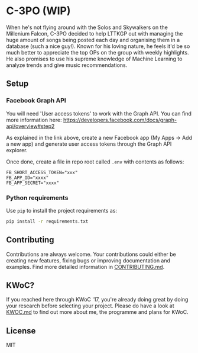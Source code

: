 # C-3PO (WIP)

When he's not flying around with the Solos and Skywalkers on the Millenium Falcon, C-3PO decided to help LTTKGP out with managing the huge amount of songs being posted each day and organising them in a database (such a nice guy!). Known for his loving nature, he feels it'd be so much better to appreciate the top OPs on the group with weekly highlights. He also promises to use his supreme knowledge of Machine Learning to analyze trends and give music recommendations.

## Setup
### Facebook Graph API
You will need 'User access tokens' to work with the Graph API. You can find more information here: https://developers.facebook.com/docs/graph-api/overview#step2

As explained in the link above, create a new Facebook app (My Apps -> Add a new app) and generate user access tokens through the Graph API explorer.

Once done, create a file in repo root called `.env` with contents as follows:
```
FB_SHORT_ACCESS_TOKEN="xxx"
FB_APP_ID="xxxx"
FB_APP_SECRET="xxxx"
```

### Python requirements
Use `pip` to install the project requirements as:
```bash
pip install -r requirements.txt
```

## Contributing
Contributions are always welcome. Your contributions could either be creating new features, fixing bugs or improving documentation and examples. Find more detailed information in [CONTRIBUTING.md](https://github.com/lttkgp/C-3PO/blob/master/CONTRIBUTING.md).

## KWoC?
If you reached here through KWoC '17, you're already doing great by doing your research before selecting your project. Please do have a look at [KWOC.md](https://github.com/lttkgp/C-3PO/blob/master/KWOC.md) to find out more about me, the programme and plans for KWoC.

## License
MIT
